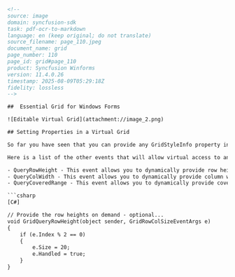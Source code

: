 ```html
<!-- 
source: image
domain: syncfusion-sdk
task: pdf-ocr-to-markdown
language: en (keep original; do not translate)
source_filename: page_110.jpeg
document_name: grid
page_number: 110
page_id: grid#page_110
product: Syncfusion Winforms
version: 11.4.0.26
timestamp: 2025-08-09T05:29:18Z
fidelity: lossless
-->

##  Essential Grid for Windows Forms

![Editable Virtual Grid](attachment://image_2.png)

## Setting Properties in a Virtual Grid

So far you have seen that you can provide any GridStyleInfo property in a virtual manner by merely handling the Grid control's QueryCellInfo event. You can also provide the row count and column count in a virtual manner as well.

Here is a list of the other events that will allow virtual access to an Essential Grid.

- QueryRowHeight - This event allows you to dynamically provide row heights.
- QueryColWidth - This event allows you to dynamically provide column widths.
- QueryCoveredRange - This event allows you to dynamically provide covered cell ranges.

```csharp
[C#]

// Provide the row heights on demand - optional...
void GridQueryRowHeight(object sender, GridRowColSizeEventArgs e)
{
    if (e.Index % 2 == 0)
    {
        e.Size = 20;
        e.Handled = true;
    }
}
```
```html
```
